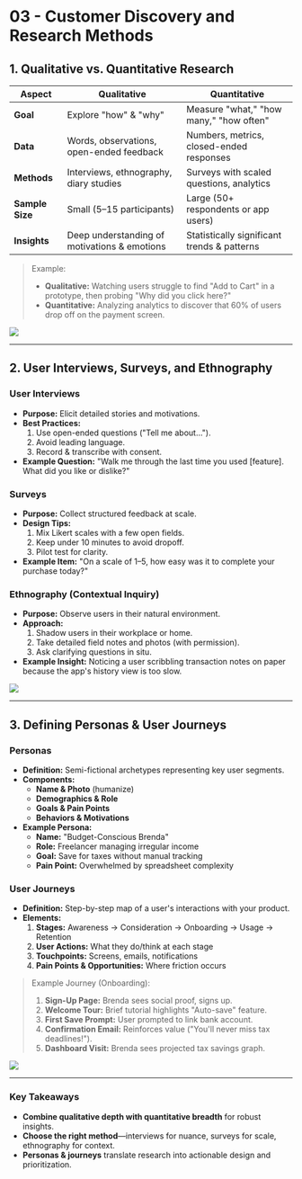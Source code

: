 # 03 - Customer Discovery and Research Methods

## 1. Qualitative vs. Quantitative Research

| Aspect | Qualitative | Quantitative |
| --- | --- | --- |
| **Goal** | Explore "how" & "why" | Measure "what," "how many," "how often" |
| **Data** | Words, observations, open-ended feedback | Numbers, metrics, closed-ended responses |
| **Methods** | Interviews, ethnography, diary studies | Surveys with scaled questions, analytics |
| **Sample Size** | Small (5–15 participants) | Large (50+ respondents or app users) |
| **Insights** | Deep understanding of motivations & emotions | Statistically significant trends & patterns |

> Example:
> 
> - **Qualitative:** Watching users struggle to find "Add to Cart" in a prototype, then probing "Why did you click here?"
> - **Quantitative:** Analyzing analytics to discover that 60% of users drop off on the payment screen.

![](https://media.giphy.com/media/3o7aCVroyZqR7XBEiE/giphy.gif)

---

## 2. User Interviews, Surveys, and Ethnography

### User Interviews

- **Purpose:** Elicit detailed stories and motivations.
- **Best Practices:**
    1. Use open-ended questions ("Tell me about...").
    2. Avoid leading language.
    3. Record & transcribe with consent.
- **Example Question:** "Walk me through the last time you used [feature]. What did you like or dislike?"

### Surveys

- **Purpose:** Collect structured feedback at scale.
- **Design Tips:**
    1. Mix Likert scales with a few open fields.
    2. Keep under 10 minutes to avoid dropoff.
    3. Pilot test for clarity.
- **Example Item:** "On a scale of 1–5, how easy was it to complete your purchase today?"

### Ethnography (Contextual Inquiry)

- **Purpose:** Observe users in their natural environment.
- **Approach:**
    1. Shadow users in their workplace or home.
    2. Take detailed field notes and photos (with permission).
    3. Ask clarifying questions in situ.
- **Example Insight:** Noticing a user scribbling transaction notes on paper because the app's history view is too slow.

![](https://media.giphy.com/media/l0MYC0LajbaPoEADu/giphy.gif)

---

## 3. Defining Personas & User Journeys

### Personas

- **Definition:** Semi-fictional archetypes representing key user segments.
- **Components:**
    - **Name & Photo** (humanize)
    - **Demographics & Role**
    - **Goals & Pain Points**
    - **Behaviors & Motivations**
- **Example Persona:**
    - **Name:** "Budget-Conscious Brenda"
    - **Role:** Freelancer managing irregular income
    - **Goal:** Save for taxes without manual tracking
    - **Pain Point:** Overwhelmed by spreadsheet complexity

### User Journeys

- **Definition:** Step-by-step map of a user's interactions with your product.
- **Elements:**
    1. **Stages:** Awareness → Consideration → Onboarding → Usage → Retention
    2. **User Actions:** What they do/think at each stage
    3. **Touchpoints:** Screens, emails, notifications
    4. **Pain Points & Opportunities:** Where friction occurs

> Example Journey (Onboarding):
> 
> 1. **Sign-Up Page:** Brenda sees social proof, signs up.
> 2. **Welcome Tour:** Brief tutorial highlights "Auto-save" feature.
> 3. **First Save Prompt:** User prompted to link bank account.
> 4. **Confirmation Email:** Reinforces value ("You'll never miss tax deadlines!").
> 5. **Dashboard Visit:** Brenda sees projected tax savings graph.

![](https://media.giphy.com/media/5xtDarqlsEW8N1I5pKQ/giphy.gif)

---

### Key Takeaways

- **Combine qualitative depth with quantitative breadth** for robust insights.
- **Choose the right method**—interviews for nuance, surveys for scale, ethnography for context.
- **Personas & journeys** translate research into actionable design and prioritization.
